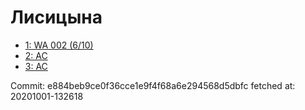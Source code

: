 # Лисицына
- [1: WA 002 (6/10)](1.md)
- [2: AC](2.md)
- [3: AC](3.md)

Commit: e884beb9ce0f36cce1e9f4f68a6e294568d5dbfc
 fetched at: 20201001-132618
